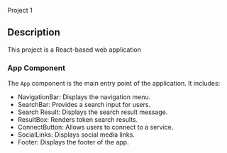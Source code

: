 Project 1

## Description

This project is a React-based web application 

### App Component

The `App` component is the main entry point of the application. It includes:

- NavigationBar: Displays the navigation menu.
- SearchBar: Provides a search input for users.
- Search Result: Displays the search result message.
- ResultBox: Renders token search results.
- ConnectButton: Allows users to connect to a service.
- SocialLinks: Displays social media links.
- Footer: Displays the footer of the app.

